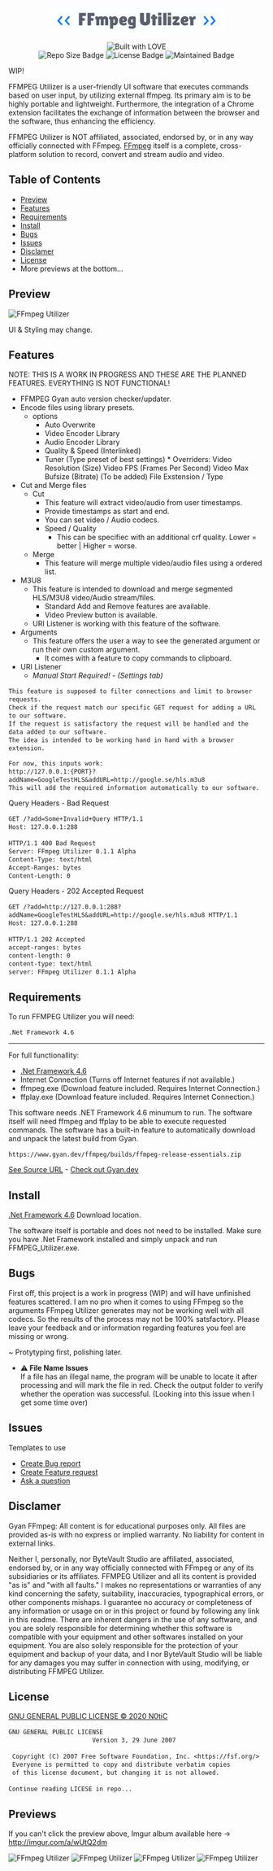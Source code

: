 <p align="center">
    <img src="https://github.com/n0tic/FFmpeg-UI-Utilizer/raw/master/FFmpeg%20Utilizer/Resources/ffmpegUtilizerLogo.jpg" alt="FFmpeg Utilizer Logo">
    <br />
    <br />
    <img src="http://ForTheBadge.com/images/badges/built-with-love.svg" alt="Built with LOVE">
    <br />
    <img src="https://img.shields.io/github/repo-size/n0tic/FFmpeg-UI-Utilizer?label=Repo%20Size" alt="Repo Size Badge">
    <img src="https://img.shields.io/github/license/n0tic/FFmpeg-UI-Utilizer" alt="License Badge">
    <img src="https://img.shields.io/maintenance/YES/2025" alt="Maintained Badge">
</p>

WIP!

FFMPEG Utilizer is a user-friendly UI software that executes commands based on user input, by utilizing external ffmpeg. Its primary aim is to be highly portable and lightweight. Furthermore, the integration of a Chrome extension facilitates the exchange of information between the browser and the software, thus enhancing the efficiency.

FFMPEG Utilizer is NOT affiliated, associated, endorsed by, or in any way officially connected with FFmpeg.
[FFmpeg](https://ffmpeg.org/) itself is a complete, cross-platform solution to record, convert and stream audio and video. 

## Table of Contents

- [Preview](#preview)
- [Features](#features)
- [Requirements](#requirements)
- [Install](#install)
- [Bugs](#bugs)
- [Issues](#issues)
- [Disclamer](#disclamer)
- [License](#license)
- More previews at the bottom...

## Preview 

![FFmpeg Utilizer](http://bytevaultstudio.se/ShareX/preview.png)

UI & Styling may change.

## Features

NOTE: THIS IS A WORK IN PROGRESS AND THESE ARE THE PLANNED FEATURES. EVERYTHING IS NOT FUNCTIONAL!

* FFMPEG Gyan auto version checker/updater.
* Encode files using library presets.
	* options
      * Auto Overwrite
      * Video Encoder Library
      * Audio Encoder Library
      * Quality & Speed (Interlinked)
      * Tuner (Type preset of best settings)
      		* Overriders:
            Video Resolution (Size)
            Video FPS (Frames Per Second)
            Video Max Bufsize (Bitrate) (To be added)
            File Exstension / Type
* Cut and Merge files
    * Cut
    	* This feature will extract video/audio from user timestamps.
	   * Provide timestamps as start and end.
	   * You can set video / Audio codecs.
	   * Speed / Quality
	      * This can be specifiec with an additional crf quality. Lower = better | Higher = worse.
    * Merge
    	* This feature will merge multiple video/audio files using a ordered list.
* M3U8
	* This feature is intended to download and merge segmented HLS/M3U8 video/Audio stream/files.
    	* Standard Add and Remove features are available.
        * Video Preview button is available.
	* URI Listener is working with this feature of the software.
* Arguments
	* This feature offers the user a way to see the generated argument or run their own custom argument.
    	* It comes with a feature to copy commands to clipboard.
* URI Listener
	* *Manual Start Required! - (Settings tab)*
```
This feature is supposed to filter connections and limit to browser requests.
Check if the request match our specific GET request for adding a URL to our software. 
If the request is satisfactory the request will be handled and the data added to our software. 
The idea is intended to be working hand in hand with a browser extension. 
```
```
For now, this inputs work:
http://127.0.0.1:{PORT}?addName=GoogleTestHLS&addURL=http://google.se/hls.m3u8
This will add the required information automatically to our software.
```
Query Headers - Bad Request
```
GET /?add=Some+Invalid+Query HTTP/1.1
Host: 127.0.0.1:288

HTTP/1.1 400 Bad Request
Server: FFmpeg Utilizer 0.1.1 Alpha
Content-Type: text/html
Accept-Ranges: bytes
Content-Length: 0
```
Query Headers - 202 Accepted Request
```
GET /?add=http://127.0.0.1:288?addName=GoogleTestHLS&addURL=http://google.se/hls.m3u8 HTTP/1.1
Host: 127.0.0.1:288

HTTP/1.1 202 Accepted
accept-ranges: bytes
content-length: 0
content-type: text/html
server: FFmpeg Utilizer 0.1.1 Alpha
```
## Requirements

To run FFMPEG Utilizer you will need:

```
.Net Framework 4.6 
```

-----

For full functionallity:
- [.Net Framework 4.6](https://www.microsoft.com/en-US/download/details.aspx?id=48130)
- Internet Connection (Turns off Internet features if not available.)
- ffmpeg.exe (Download feature included. Requires Internet Connection.)
- ffplay.exe (Download feature included. Requires Internet Connection.)

This software needs .NET Framework 4.6 minumum to run.
The software itself will need ffmpeg and ffplay to be able to execute requested commands. The software has a built-in feature to automatically download and unpack the latest build from Gyan.
```
https://www.gyan.dev/ffmpeg/builds/ffmpeg-release-essentials.zip
```
[See Source URL](FFmpeg%20Utilizer/Core/Core.cs#L243) - [Check out Gyan.dev](https://www.gyan.dev/ffmpeg/builds/)
## Install

[.Net Framework 4.6](https://www.microsoft.com/en-US/download/details.aspx?id=48130) Download location.


The software itself is portable and does not need to be installed. Make sure you have .Net Framework installed and simply unpack and run FFMPEG_Utilizer.exe.

## Bugs

First off, this project is a work in progress (WIP) and will have unfinished features scattered.
I am no pro when it comes to using FFmpeg so the arguments FFmpeg Utilizer generates may not be working well with all codecs.
So the results of the process may not be 100% satsfactory. Please leave your feedback and or information regarding features you feel are missing or wrong.

~ Protytyping first, polishing later.

- **⚠️ File Name Issues**  
  If a file has an illegal name, the program will be unable to locate it after processing and will mark the file in red. Check the output folder to verify whether the operation was successful. (Looking into this issue when I get some time over)

## Issues

Templates to use
- [Create Bug report](https://github.com/n0tic/FFMPEG-UI-Utilizer/issues/new?assignees=&labels=&template=bug_report.md&title=)
- [Create Feature request](https://github.com/n0tic/FFMPEG-UI-Utilizer/issues/new?assignees=&labels=&template=feature_request.md&title=)
- [Ask a question](https://github.com/n0tic/FFMPEG-UI-Utilizer/issues/new?assignees=&labels=&template=ask-a-question.md&title=)

## Disclamer

Gyan FFmpeg:
All content is for educational purposes only.
All files are provided as-is with no express or implied warranty.
No liability for content in external links.

Neither I, personally, nor ByteVault Studio are affiliated, associated, endorsed by, or in any way officially connected with FFmpeg or any of its subsidiaries or its affiliates.
FFMPEG Utilizer and all its content is provided "as is" and "with all faults." I makes no representations or warranties of any kind concerning the safety, suitability, inaccuracies, typographical errors, or other components mishaps. I guarantee no accuracy or completeness of any information or usage on or in this project or found by following any link in this readme. There are inherent dangers in the use of any software, and you are solely responsible for determining whether this software is compatible with your equipment and other softwares installed on your equipment. You are also solely responsible for the protection of your equipment and backup of your data, and I nor ByteVault Studio will be liable for any damages you may suffer in connection with using, modifying, or distributing FFMPEG Utilizer.

## License

[GNU GENERAL PUBLIC LICENSE © 2020 N0tiC](LICENSE)

```
GNU GENERAL PUBLIC LICENSE
                       Version 3, 29 June 2007

 Copyright (C) 2007 Free Software Foundation, Inc. <https://fsf.org/>
 Everyone is permitted to copy and distribute verbatim copies
 of this license document, but changing it is not allowed.
 
Continue reading LICESE in repo...
```

## Previews

If you can't click the preview above, Imgur album available here → http://imgur.com/a/wUtQ2dm

![FFmpeg Utilizer](http://bytevaultstudio.se/ShareX/FFmpeg_Utilizer_kiUrkxvAgF.png)
![FFmpeg Utilizer](http://bytevaultstudio.se/ShareX/FFmpeg_Utilizer_hMaHMZiGCM.png)
![FFmpeg Utilizer](http://bytevaultstudio.se/ShareX/FFmpeg_Utilizer_ZZvSdF5FZX.png)
![FFmpeg Utilizer](http://bytevaultstudio.se/ShareX/FFmpeg_Utilizer_FVFM2Vvp0o.png)
